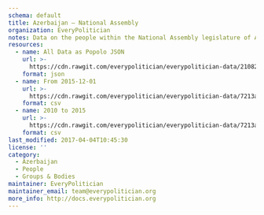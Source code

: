 ```yaml
---
schema: default
title: Azerbaijan — National Assembly
organization: EveryPolitician
notes: Data on the people within the National Assembly legislature of Azerbaijan.
resources:
  - name: All Data as Popolo JSON
    url: >-
      https://cdn.rawgit.com/everypolitician/everypolitician-data/210829b7367b92a353268563a4ad7ec31175aea1/data/Azerbaijan/National_Assembly/ep-popolo-v1.0.json
    format: json
  - name: From 2015-12-01
    url: >-
      https://cdn.rawgit.com/everypolitician/everypolitician-data/7213a2be39768850209b1a75e6c4fac5206739c8/data/Azerbaijan/National_Assembly/term-5.csv
    format: csv
  - name: 2010 to 2015
    url: >-
      https://cdn.rawgit.com/everypolitician/everypolitician-data/7213a2be39768850209b1a75e6c4fac5206739c8/data/Azerbaijan/National_Assembly/term-4.csv
    format: csv
last_modified: 2017-04-04T10:45:30
license: ''
category:
  - Azerbaijan
  - People
  - Groups & Bodies
maintainer: EveryPolitician
maintainer_email: team@everypolitician.org
more_info: http://docs.everypolitician.org
---
```

